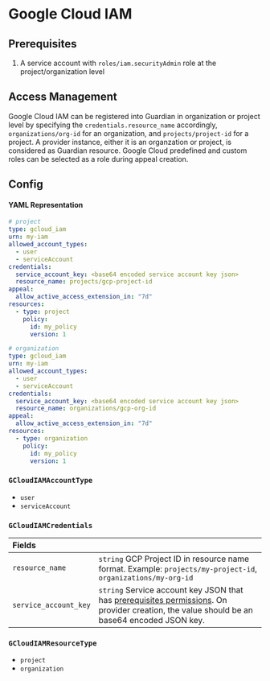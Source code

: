 # Google Cloud IAM

## Prerequisites

1. A service account with `roles/iam.securityAdmin` role at the project/organization level

## Access Management

Google Cloud IAM can be registered into Guardian in organization or project level by specifying the `credentials.resource_name` accordingly, `organizations/org-id` for an organization, and `projects/project-id` for a project. A provider instance, either it is an organzation or project, is considered as Guardian resource. Google Cloud predefined and custom roles can be selected as a role during appeal creation.

## Config

#### YAML Representation

```yaml
# project
type: gcloud_iam
urn: my-iam
allowed_account_types:
  - user
  - serviceAccount
credentials:
  service_account_key: <base64 encoded service account key json>
  resource_name: projects/gcp-project-id
appeal:
  allow_active_access_extension_in: "7d"
resources:
  - type: project
    policy:
      id: my_policy
      version: 1
```

```yaml
# organization
type: gcloud_iam
urn: my-iam
allowed_account_types:
  - user
  - serviceAccount
credentials:
  service_account_key: <base64 encoded service account key json>
  resource_name: organizations/gcp-org-id
appeal:
  allow_active_access_extension_in: "7d"
resources:
  - type: organization
    policy:
      id: my_policy
      version: 1
```

### `GCloudIAMAccountType`

- `user`
- `serviceAccount`

### `GCloudIAMCredentials`

| Fields | |
| :--- | :--- |
| `resource_name` | `string` GCP Project ID in resource name format. Example: `projects/my-project-id`, `organizations/my-org-id`|
| `service_account_key` | `string` Service account key JSON that has [prerequisites permissions](#prerequisites). On provider creation, the value should be an base64 encoded JSON key. |

### `GCloudIAMResourceType`

- `project`
- `organization`

